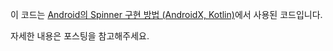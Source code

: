 이 코드는 [Android의 Spinner 구현 방법 (AndroidX, Kotlin)](https://codechacha.com/ko/android-spinner/)에서 사용된 코드입니다.

자세한 내용은 포스팅을 참고해주세요.
